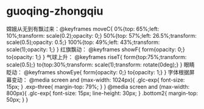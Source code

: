 # guoqing-zhongqiu
嫦娥从无到有飘过来：@keyframes moveC{
	0%{top: 65%;left: 10%;transform: scale(0.2);opacity: 0;}
	50%{top: 57%;left: 26.5%;transform: scale(0.5);opacity: 0.5;}
	100%{top: 49%;left: 43%;transform: scale(1);opacity: 1;}
}
红旗飘动：
@keyframes showF{
	form{opacity: 0;}
	to{opacity: 1;}
}
气球上升：
@keyframes riseT{
	form{top:75%;transform: scale(0.5);}
	to{top:30%;transform: scale(1);transform: rotate(0deg);}
}
眼睛眨动：
@keyframes showEye{
	form{opacity: 0;}
	to{opacity: 1;}
}
字体根据屏幕变动：
@media screen and (max-width: 1024px){
	.glc-exp{
		font-size: 15px;
	}
	.exp-three{
		margin-top: 79%;
	}
}
@media screen and (max-width: 800px){
	.glc-exp{
		font-size: 15px;
		line-height: 30px;
	}
	.bottom2{
		margin-top: 50px;
	}
}
